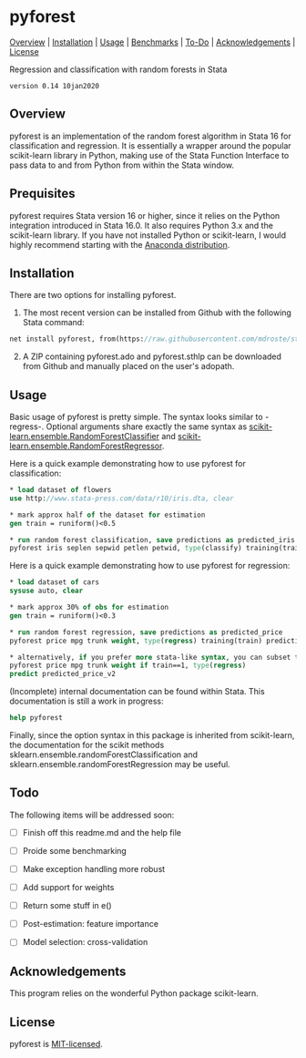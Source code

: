 
pyforest
=================================

[Overview](#overview)
| [Installation](#installation)
| [Usage](#usage)
| [Benchmarks](#benchmarks)
| [To-Do](#todo)
| [Acknowledgements](#acknowledgements)
| [License](#license)

Regression and classification with random forests in Stata

`version 0.14 10jan2020`


Overview
---------------------------------

pyforest is an implementation of the random forest algorithm in Stata 16 for classification and regression. It is essentially a wrapper around the popular scikit-learn library in Python, making use of the Stata Function Interface to pass data to and from Python from within the Stata window. 


Prequisites
---------------------------------

pyforest requires Stata version 16 or higher, since it relies on the Python integration introduced in Stata 16.0. It also requires Python 3.x and the scikit-learn library. If you have not installed Python or scikit-learn, I would highly recommend starting with the [Anaconda distribution](https://docs.anaconda.com/anaconda).


Installation
---------------------------------

There are two options for installing pyforest.

1. The most recent version can be installed from Github with the following Stata command:

```stata
net install pyforest, from(https://raw.githubusercontent.com/mdroste/stata-pyforest/master/)
```

2. A ZIP containing pyforest.ado and pyforest.sthlp can be downloaded from Github and manually placed on the user's adopath.


Usage
---------------------------------

Basic usage of pyforest is pretty simple. The syntax looks similar to -regress-. Optional arguments share exactly the same syntax as [scikit-learn.ensemble.RandomForestClassifier](https://scikit-learn.org/stable/modules/generated/sklearn.ensemble.RandomForestClassifier.html) and [scikit-learn.ensemble.RandomForestRegressor](https://scikit-learn.org/stable/modules/generated/sklearn.ensemble.RandomForestRegressor.html).

Here is a quick example demonstrating how to use pyforest for classification:

```stata
* load dataset of flowers
use http://www.stata-press.com/data/r10/iris.dta, clear

* mark approx half of the dataset for estimation
gen train = runiform()<0.5

* run random forest classification, save predictions as predicted_iris
pyforest iris seplen sepwid petlen petwid, type(classify) training(train) prediction(predicted_iris)
```

Here is a quick example demonstrating how to use pyforest for regression:

```stata
* load dataset of cars
sysuse auto, clear

* mark approx 30% of obs for estimation
gen train = runiform()<0.3

* run random forest regression, save predictions as predicted_price
pyforest price mpg trunk weight, type(regress) training(train) prediction(predicted_price)

* alternatively, if you prefer more stata-like syntax, you can subset to the training data with -if- and use post-estimation predict
pyforest price mpg trunk weight if train==1, type(regress)
predict predicted_price_v2
```

(Incomplete) internal documentation can be found within Stata. This documentation is still a work in progress:
```stata
help pyforest
```

Finally, since the option syntax in this package is inherited from scikit-learn, the documentation for the scikit methods sklearn.ensemble.randomForestClassification and sklearn.ensemble.randomForestRegression may be useful. 

  
Todo
---------------------------------

The following items will be addressed soon:

- [ ] Finish off this readme.md and the help file
- [ ] Proide some benchmarking
- [ ] Make exception handling more robust
- [ ] Add support for weights
- [ ] Return some stuff in e()
- [ ] Post-estimation: feature importance
- [ ] Model selection: cross-validation


Acknowledgements
---------------------------------

This program relies on the wonderful Python package scikit-learn.


License
---------------------------------

pyforest is [MIT-licensed](https://github.com/mdroste/stata-pyforest/blob/master/LICENSE).
